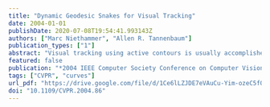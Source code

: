 ```yaml
---
title: "Dynamic Geodesic Snakes for Visual Tracking"
date: 2004-01-01
publishDate: 2020-07-08T19:54:41.993143Z
authors: ["Marc Niethammer", "Allen R. Tannenbaum"]
publication_types: ["1"]
abstract: "Visual tracking using active contours is usually accomplished in a static framework. The active contour tracks the object of interest in a given frame of an image sequence, and then a subsequent prediction step ensures good initial placement for the next frame. This approach is unnatural; the curve evolution gets decoupled from the actual dynamics of the objects to be tracked. True dynamic approaches exist, all being marker particle based, and thus prone to the shortcomings of such particle-based implementations. In particular, topological changes are not handled naturally in this framework. The now ”classical” level set approach is tailored for codimension one evolutions. However, dynamic curve evolution is at least of codimension two. We propose a natural, efficient, level set based approach for dynamic curve evolution which removes the artificial separation of segmentation and prediction, while retaining all the desirable properties of level set formulations. This is based on a new energy minimization functional which for the first time puts dynamics into the geodesic active contour framework."
featured: false
publication: "*2004 IEEE Computer Society Conference on Computer Vision and Pattern Recognition (CVPR 2004), with CD-ROM, 27 June - 2 July 2004, Washington, DC, USA*"
tags: ["CVPR", "curves"]
url_pdf: "https://drive.google.com/file/d/1Ce6lLZJDE7eVAuCu-Yim-ozeC5fOV2Vd"
doi: "10.1109/CVPR.2004.86"
---
```


